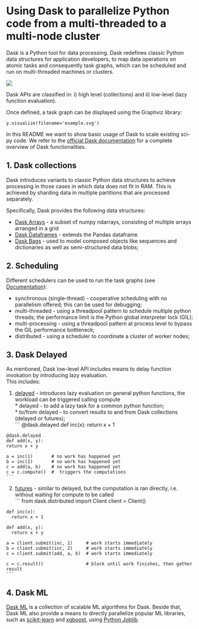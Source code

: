 # Using Dask to parallelize Python code from a multi-threaded to a multi-node cluster
Dask is a Python tool for data processing.
Dask redefines classic Python data structures for application developers, to map data operations on atomic tasks
and consequently task graphs, which can be scheduled and run on multi-threaded machines or clusters.

![](http://docs.dask.org/en/latest/_images/collections-schedulers.png)

Dask APIs are classified in: i) high level (collections) and ii) low-level (lazy function evaluation).

Once defined, a task graph can be displayed using the Graphviz library:
```
y.visualize(filename='example.svg')
```

In this README we want to show basic usage of Dask to scale existing sci-py code.
We refer to the [official Dask documentation](http://docs.dask.org/en/latest/) for a complete overview of Dask functionalities.

## 1. Dask collections
Dask introduces variants to classic Python data structures to achieve processing in those cases in which data does not fit in RAM.
This is achieved by sharding data in multiple partitions that are processed separately.

Specifically, Dask provides the following data structures:
* [Dask Arrays](http://docs.dask.org/en/latest/array.html) - a subset of numpy ndarrays, consisting of multiple arrays arranged in a grid
* [Dask Dataframes](http://docs.dask.org/en/latest/dataframe.html) - extends the Pandas dataframe
* [Dask Bags](http://docs.dask.org/en/latest/bag.html) - used to model composed objects like sequences and dictionaries as well as semi-structured data blobs;

## 2. Scheduling
Different schedulers can be used to run the task graphs (see [Documentation](http://docs.dask.org/en/latest/scheduling.html)):
* synchronous (single-thread) - cooperative scheduling with no parallelism offered; this can be used for debugging;
* multi-threaded - using a threadpool pattern to schedule multiple python threads; the performance limit is the Python global interpreter lock (GIL);
* multi-processing - using a threadpool pattern at process level to bypass the GIL performance bottleneck;
* distributed - using a scheduler to coordinate a cluster of worker nodes;

## 3. Dask Delayed

As mentioned, Dask low-level API includes means to delay function invokation by introducing lazy evaluation.  
This includes:
  1. [delayed](http://docs.dask.org/en/latest/delayed.html) - introduces lazy evaluation on general python functions, the workload can be triggered calling compute  
    * delayed - to add a lazy task for a common python function;  
    * to/from delayed - to convert results to and from Dask collections (delayed or futures);  
    ```
    @dask.delayed
    def inc(x):
      return x + 1

    @dask.delayed
    def add(x, y):
    return x + y

    a = inc(1)       # no work has happened yet
    b = inc(2)       # no work has happened yet
    c = add(a, b)    # no work has happened yet
    c = c.compute()  #  triggers the computations
    ```
  2. [futures](http://docs.dask.org/en/latest/futures.html) - similar to delayed, but the computation is ran directly, i.e. without waiting for compute to be called  
    ```
    from dask.distributed import Client
    client = Client()

    def inc(x):
      return x + 1

    def add(x, y):
      return x + y

    a = client.submit(inc, 1)     # work starts immediately
    b = client.submit(inc, 2)     # work starts immediately
    c = client.submit(add, a, b)  # work starts immediately

    c = c.result()                # block until work finishes, then gather result
    ```

## 4. Dask ML
[Dask ML](https://ml.dask.org/) is a collection of scalable ML algorithms for Dask. Beside that, Dask ML also provide a means to directly parallelize popular ML libraries, such as [scikit-learn](http://matthewrocklin.com/blog/work/2017/02/07/dask-sklearn-simple) and [xgboost](https://ml.dask.org/xgboost.html), using [Python Joblib](https://ml.dask.org/joblib.html).
